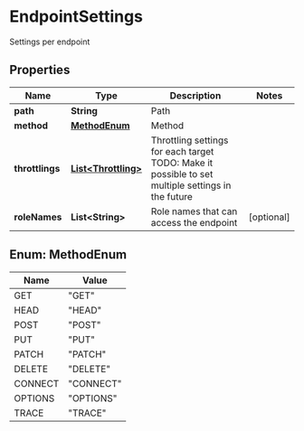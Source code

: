 

# EndpointSettings

Settings per endpoint

## Properties

| Name | Type | Description | Notes |
|------------ | ------------- | ------------- | -------------|
|**path** | **String** | Path |  |
|**method** | [**MethodEnum**](#MethodEnum) | Method |  |
|**throttlings** | [**List&lt;Throttling&gt;**](Throttling.md) | Throttling settings for each target TODO: Make it possible to set multiple settings in the future  |  |
|**roleNames** | **List&lt;String&gt;** | Role names that can access the endpoint |  [optional] |



## Enum: MethodEnum

| Name | Value |
|---- | -----|
| GET | &quot;GET&quot; |
| HEAD | &quot;HEAD&quot; |
| POST | &quot;POST&quot; |
| PUT | &quot;PUT&quot; |
| PATCH | &quot;PATCH&quot; |
| DELETE | &quot;DELETE&quot; |
| CONNECT | &quot;CONNECT&quot; |
| OPTIONS | &quot;OPTIONS&quot; |
| TRACE | &quot;TRACE&quot; |



